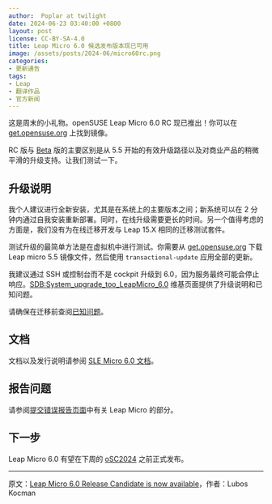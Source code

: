 ```yaml
---
author:  Poplar at twilight
date: 2024-06-23 03:40:00 +0800
layout: post
license: CC-BY-SA-4.0
title: Leap Micro 6.0 候选发布版本现已可用
image: /assets/posts/2024-06/micro60rc.png
categories:
- 更新通告
tags:
- Leap
- 翻译作品
- 官方新闻
---
```


这是周末的小礼物。openSUSE Leap Micro 6.0 RC 现已推出！你可以在 [get.opensuse.org] 上找到镜像。

[get.opensuse.org]: https://get.opensuse.org/leapmicro/6.0/

RC 版与 [Beta] 版的主要区别是从 5.5 开始的有效升级路径以及对商业产品的稍微平滑的升级支持。让我们测试一下。

[Beta]: https://news.opensuse.org/2024/06/19/os-leap-micro-reaches-beta/

## 升级说明

我个人建议进行全新安装，尤其是在系统上的主要版本之间；新系统可以在 2 分钟内通过自我安装重新部署。同时，在线升级需要更长的时间。另一个值得考虑的方面是，我们没有为在线迁移开发与 Leap 15.X 相同的迁移测试套件。

测试升级的最简单方法是在虚拟机中进行测试。你需要从 [get.opensuse.org] 下载 Leap micro 5.5 镜像文件，然后使用 `transactional-update` 应用全部的更新。

我建议通过 SSH 或控制台而不是 cockpit 升级到 6.0，因为服务最终可能会停止响应。[SDB:System_upgrade_too_LeapMicro_6.0] 维基页面提供了升级说明和已知问题。

[SDB:System_upgrade_too_LeapMicro_6.0]: https://en.opensuse.org/SDB:System_upgrade_to_LeapMicro_6.0

请确保在迁移前查阅[已知问题]。

[已知问题]: https://en.opensuse.org/SDB:System_upgrade_to_LeapMicro_6.0#Known_issues_with_migration

## 文档

文档以及发行说明请参阅 [SLE Micro 6.0 文档]。

[SLE Micro 6.0 文档]: https://documentation.suse.com/sle-micro/6.0/

## 报告问题

请参阅[提交错误报告页面]中有关 Leap Micro 的部分。

[提交错误报告页面]: https://en.opensuse.org/openSUSE:Submitting_bug_reports#Regular_release_products

## 下一步

Leap Micro 6.0 有望在下周的 [oSC2024] 之前正式发布。

[oSC2024]: https://events.opensuse.org/conferences/oSC24/

----

原文：[Leap Micro 6.0 Release Candidate is now available](https://news.opensuse.org/2024/06/21/os-leap-micro-release-candidate/)，作者：Lubos Kocman